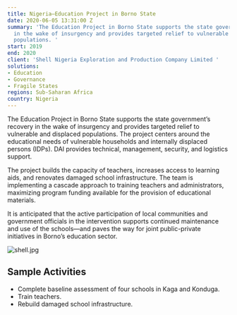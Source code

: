 ```yaml
---
title: Nigeria—Education Project in Borno State
date: 2020-06-05 13:31:00 Z
summary: 'The Education Project in Borno State supports the state government’s recovery
  in the wake of insurgency and provides targeted relief to vulnerable and displaced
  populations. '
start: 2019
end: 2020
client: 'Shell Nigeria Exploration and Production Company Limited '
solutions:
- Education
- Governance
- Fragile States
regions: Sub-Saharan Africa
country: Nigeria
---
```


The Education Project in Borno State supports the state government’s recovery in the wake of insurgency and provides targeted relief to vulnerable and displaced populations. The project centers around the educational needs of vulnerable households and internally displaced persons (IDPs). DAI provides technical, management, security, and logistics support.

The project builds the capacity of teachers, increases access to learning aids, and renovates damaged school infrastructure. The team is implementing a cascade approach to training teachers and administrators, maximizing program funding available for the provision of educational materials. 

It is anticipated that the active participation of local communities and government officials in the intervention supports continued maintenance and use of the schools—and paves the way for joint public-private initiatives in Borno’s education sector.

![shell.jpg](/uploads/shell.jpg)

## Sample Activities

* Complete baseline assessment of four schools in Kaga and Konduga. 
* Train teachers.
* Rebuild damaged school infrastructure. 